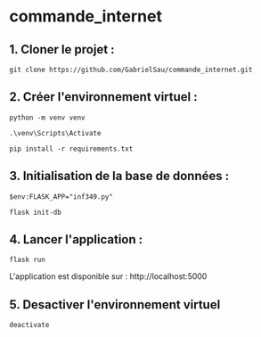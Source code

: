 # commande_internet

## 1. Cloner le projet : 

``git clone https://github.com/GabrielSau/commande_internet.git``

## 2. Créer l'environnement virtuel :

``python -m venv venv``

``.\venv\Scripts\Activate``

``pip install -r requirements.txt``

## 3. Initialisation de la base de données :

``$env:FLASK_APP="inf349.py"``

``flask init-db``

## 4. Lancer l'application :

``flask run``

L'application est disponible sur : http://localhost:5000

## 5. Desactiver l'environnement virtuel

``deactivate``

